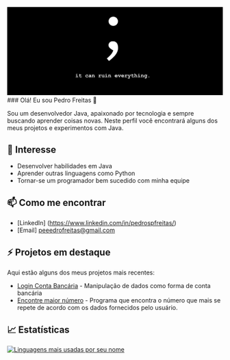 <img src="https://github.com/FreitassPedro/FreitassPedro/blob/main/background.jpg" alt="Background">
### Olá! Eu sou Pedro Freitas 👋

Sou um desenvolvedor Java, apaixonado por tecnologia e sempre buscando aprender coisas novas. Neste perfil você encontrará alguns dos meus projetos e experimentos com Java.

## 🚀 Interesse

- Desenvolver habilidades em Java
- Aprender outras linguagens como Python
- Tornar-se um programador bem sucedido com minha equipe

## 📫 Como me encontrar

- [LinkedIn] (https://www.linkedin.com/in/pedrospfreitas/)
- [Email] peeedrofreitas@gmail.com

## ⚡ Projetos em destaque

Aqui estão alguns dos meus projetos mais recentes:

- [Login Conta Bancária](https://github.com/FreitassPedro/FirstBank) - Manipulação de dados como forma de conta bancária
- [Encontre maior número](https://github.com/FreitassPedro/EncontrarMaiorNumero) - Programa que encontra o número que mais se repete de acordo com os dados fornecidos pelo usuário.

## 📈 Estatísticas


[![Linguagens mais usadas por seu nome](https://github-readme-stats.vercel.app/api/top-langs/?username=FreitassPedro&layout=compact)](https://github.com/FreitassPedro)
